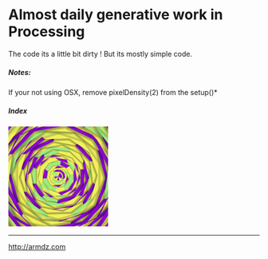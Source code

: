 # Almost daily generative work in Processing

The code its a little bit dirty !
But its mostly simple code.

##### Notes:

If your not using OSX, remove pixelDensity(2) from the setup()*

##### Index

<a href="https://github.com/armdz/ProcessingSketchs/tree/master/triangulos"><img src="https://github.com/armdz/ProcessingSketchs/raw/master/triangulos/image.png" width="200" height="200"></a>


***

http://armdz.com

